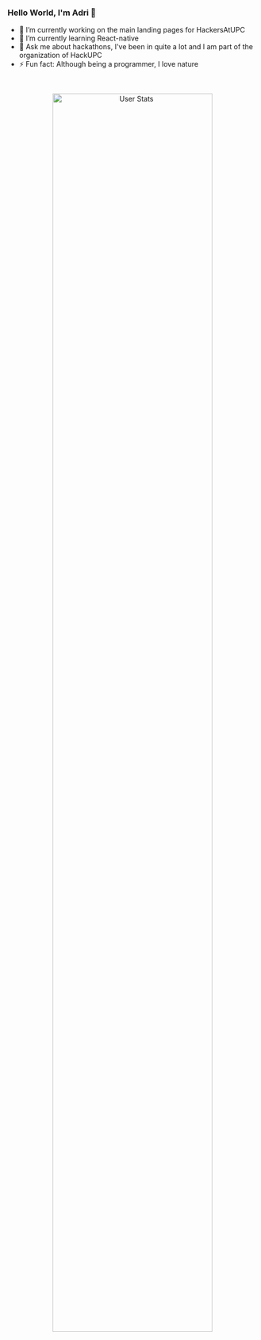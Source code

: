 ### Hello World, I'm Adri 👋

<!--
**AdriMM26/AdriMM26** is a ✨ _special_ ✨ repository because its `README.md` (this file) appears on your GitHub profile.

Here are some ideas to get you started:
-->
- 🔭 I’m currently working on the main landing pages for HackersAtUPC
- 🌱 I’m currently learning React-native
- 💬 Ask me about hackathons, I've been in quite a lot and I am part of the organization of HackUPC
- ⚡ Fun fact: Although being a programmer, I love nature

<br>
<p align="center">
  <img alt="User Stats" src="https://github-readme-stats.vercel.app/api?username=AdriMM26&&show_icons=true&&theme=dark" width="80%"/>
</p>
